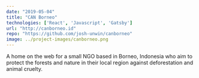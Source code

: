 ```yaml
---
date: "2019-05-04"
title: "CAN Borneo"
technologies: ['React', 'Javascript', 'Gatsby']
url: "http://canborneo.id"
repo: "https://github.com/josh-unwin/canborneo"
image: ../project-images/canborneo.png
---
```

A home on the web for a small NGO based in Borneo, Indonesia who aim to protect the forests and nature in their local region against deforestation and animal cruelty.
